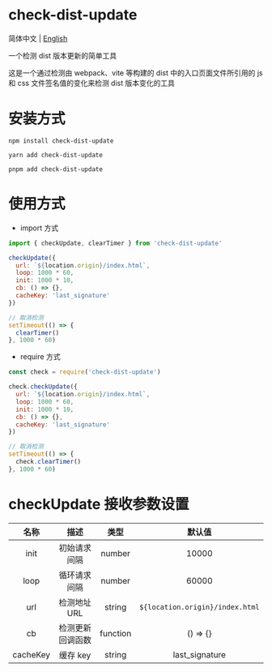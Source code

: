 # check-dist-update

简体中文 | [English](/README.md)

一个检测 dist 版本更新的简单工具

这是一个通过检测由 webpack、vite 等构建的 dist 中的入口页面文件所引用的 js 和 css 文件签名值的变化来检测 dist 版本变化的工具



# 安装方式

```shell
npm install check-dist-update
```
```shell
yarn add check-dist-update
```
```shell
pnpm add check-dist-update
```

# 使用方式

- import 方式
```javascript
import { checkUpdate, clearTimer } from 'check-dist-update'

checkUpdate({
  url: `${location.origin}/index.html`,
  loop: 1000 * 60,
  init: 1000 * 10,
  cb: () => {},
  cacheKey: 'last_signature'
})

// 取消检测
setTimeout(() => {
  clearTimer()
}, 1000 * 60)
```

- require 方式
```javascript
const check = require('check-dist-update')

check.checkUpdate({
  url: `${location.origin}/index.html`,
  loop: 1000 * 60,
  init: 1000 * 10,
  cb: () => {},
  cacheKey: 'last_signature'
})

// 取消检测
setTimeout(() => {
  check.clearTimer()
}, 1000 * 60)
```

# checkUpdate 接收参数设置
|   名称   |                描述               |   类型   |             默认值             |
|:--------:|:---------------------------------:|:--------:|:-------------------------------:|
|   init   |            初始请求间隔            |  number  |              10000              |
|   loop   |            循环请求间隔            |  number  |              60000              |
|   url    |            检测地址 URL            |  string  | `${location.origin}/index.html` |
|    cb    |          检测更新回调函数           | function |            () => {}             |
| cacheKey |             缓存 key               |  string  |         last_signature          |


